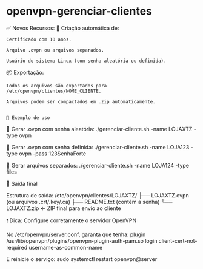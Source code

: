 # openvpn-gerenciar-clientes

✅ Novos Recursos:
🔐 Criação automática de:

    Certificado com 10 anos.

    Arquivo .ovpn ou arquivos separados.

    Usuário do sistema Linux (com senha aleatória ou definida).
    

📦 Exportação:

    Todos os arquivos são exportados para /etc/openvpn/clientes/NOME_CLIENTE.

    Arquivos podem ser compactados em .zip automaticamente.
    

    🧪 Exemplo de uso
🔹 Gerar .ovpn com senha aleatória:
./gerenciar-cliente.sh -name LOJAXTZ -type ovpn

🔹 Gerar .ovpn com senha definida:
./gerenciar-cliente.sh -name LOJA123 -type ovpn -pass 123SenhaForte

🔹 Gerar arquivos separados:
./gerenciar-cliente.sh -name LOJA124 -type files


📂 Saída final

Estrutura de saída:
/etc/openvpn/clientes/LOJAXTZ/
  ├── LOJAXTZ.ovpn           (ou arquivos .crt/.key/.ca)
  ├── README.txt             (contém a senha)
  └── LOJAXTZ.zip            ← ZIP final para envio ao cliente

❗ Dica: Configure corretamente o servidor OpenVPN

No /etc/openvpn/server.conf, garanta que tenha:
plugin /usr/lib/openvpn/plugins/openvpn-plugin-auth-pam.so login
client-cert-not-required
username-as-common-name

E reinicie o serviço:
sudo systemctl restart openvpn@server





